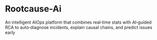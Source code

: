 # Rootcause-Ai
An intelligent AIOps platform that combines real‑time stats with AI‑guided RCA to auto‑diagnose incidents, explain causal chains, and predict issues early

